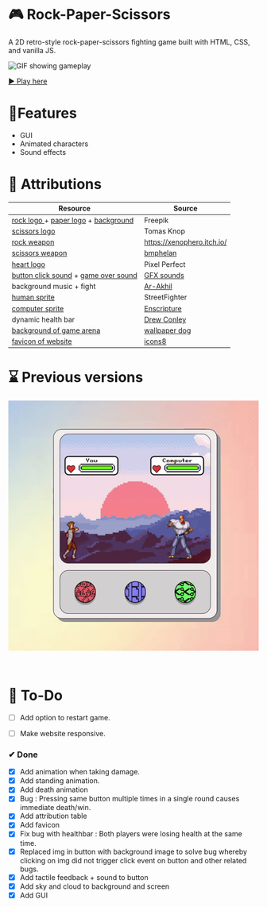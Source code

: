 # 🎮 Rock-Paper-Scissors 

A 2D retro-style rock-paper-scissors fighting game built with HTML, CSS, and vanilla JS.

![GIF showing gameplay](gifs/gif1.gif)

[▶ Play here](https://creme332.github.io/my-odin-projects/rps-game/)

# 🚀Features
- GUI
- Animated characters
- Sound effects

# 📌 Attributions
Resource | Source
---|---
[rock logo ](img/rock.png) + [paper logo](img/paper.png) + [background](img/bg2.jpg) | Freepik
[scissors logo](img/scissors.png) | Tomas Knop
[rock weapon](weapons/rock.png)| https://xenophero.itch.io/
[scissors weapon](weapons/scissors.png) | [bmphelan]([https://www.instructables.com/Pixel-Art-Rock-Paper-Scissors-Game/)
[heart logo](img/heart.png)|Pixel Perfect
[button click sound](buttonsound.mp3) + [game over sound](audio/GameOver.mp3) | [GFX sounds](https://www.youtube.com/watch?v=8m7i4GdYycs&ab_channel=GFXSounds)
background music + fight  | [Ar-Akhil](https://github.com/Ar-Akhil/RPS-game/tree/master/audio)
[human sprite](sprites/ken.png)| StreetFighter 
[computer sprite](sprites/computersprite.png) | [Enscripture](https://www.spriters-resource.com/snes/finalfight3finalfighttough/sheet/36298/)
dynamic health bar | [Drew Conley](https://www.youtube.com/watch?v=KJxY6MadV2M&ab_channel=DrewConley)
[background of game arena](img/background.png)| [wallpaper dog](https://wallpaper.dog/pixel)
[favicon of website](img/icons8-game-controller-16.png)| [icons8](https://icons8.com/icons/set/favicon-game)

# ⌛ Previous versions
![Old gameplay](gifs/gif0.gif)

<img src="img/concept1.png" alt="early concept of game" height="00px" width="600px">

# 🔨 To-Do
- [ ] Add option to restart game.
- [ ] Make website responsive.


### ✔ Done
- [x] Add animation when taking damage.
- [x] Add standing animation.
- [x] Add death animation
- [x] Bug : Pressing same button multiple times in a single round causes immediate death/win.
- [x] Add attribution table
- [x] Add favicon
- [x] Fix bug with healthbar : Both players were losing health at the same time.
- [x] Replaced img in button with background image to solve bug whereby clicking on img did not trigger click event on button and other related bugs.
- [x] Add tactile feedback + sound to button
- [x] Add sky and cloud to background and screen
- [x] Add GUI
